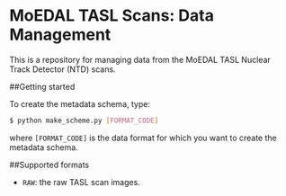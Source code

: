 # MoEDAL TASL Scans: Data Management

This is a repository for managing data from the MoEDAL TASL
Nuclear Track Detector (NTD) scans.

##Getting started

To create the metadata schema, type:

```bash
$ python make_scheme.py [FORMAT_CODE]
```

where `[FORMAT_CODE]` is the data format for which you want to
create the metadata schema.

##Supported formats

* `RAW`: the raw TASL scan images.
